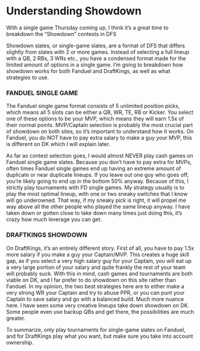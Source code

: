 # Understanding Showdown

With a single game Thursday coming up, I think it’s a great time to breakdown the “Showdown” contests in DFS

Showdown slates, or single-game slates, are a format of DFS that differs slightly from slates with 2 or more games. Instead of selecting a full lineup with a QB, 2 RBs, 3 WRs etc., you have a condensed format made for the limited amount of options in a single game. I’m going to breakdown how showdown works for both Fanduel and DraftKings, as well as what strategies to use.

### **FANDUEL SINGLE GAME**

The Fanduel single game format consists of 5 unlimited position picks, which means all 5 slots can be either a QB, WR, TE, RB or Kicker. You select one of these options to be your MVP, which means they will earn 1.5x of their normal points. MVP/Captain selection is probably the most crucial part of showdown on both sites, so it’s important to understand how it works. On Fanduel, you do NOT have to pay extra salary to make a guy your MVP, this is different on DK which I will explain later.

As far as contest selection goes, I would almost NEVER play cash games on Fanduel single game slates. Because you don’t have to pay extra for MVPs, often times Fanduel single games end up having an extreme amount of duplicate or near duplicate lineups. If you leave out one guy who goes off, you’re likely going to end up in the bottom 50% anyway. Because of this, I strictly play tournaments with FD single games. My strategy usually is to play the most optimal lineup, with one or two sneaky switches that I know will go underowned. That way, if my sneaky pick is right, it will propel me way above all the other people who played the same lineup anyway. I have taken down or gotten close to take down many times just doing this, it’s crazy how much leverage you can get.

### **DRAFTKINGS SHOWDOWN**

On DraftKings, it’s an entirely different story. First of all, you have to pay 1.5x more salary if you make a guy your Captain/MVP. This creates a huge skill gap, as if you select a very high salary guy for your Captain, you will eat up a very large portion of your salary and quite frankly the rest of your team will probably suck. With this in mind, cash games and tournaments are both viable on DK, and I far prefer to do showdown on this site rather than Fanduel. In my opinion, the two best strategies here are to either make a very strong WR your Captain and try to abuse PPR, or you can punt your Captain to save salary and go with a balanced build. Much more nuance here. I have seen some very creative lineups take down showdown on DK. Some people even use backup QBs and get there, the possibilities are much greater.



To summarize, only play tournaments for single-game slates on Fanduel, and for DraftKings play what you want, but make sure you take into account ownership.
